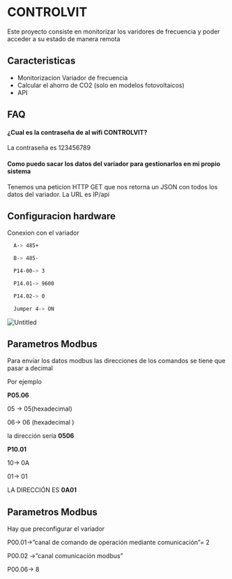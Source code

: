 
# CONTROLVIT

Este proyecto consiste en monitorizar los varidores de frecuencia y poder acceder a su estado de manera remota


## Caracteristicas

- Monitorizacion Variador de frecuencia
- Calcular el ahorro de CO2 (solo en modelos fotovoltaicos)
- API


## FAQ

#### ¿Cual es la contraseña de al wifi CONTROLVIT?

La contraseña es 123456789

#### Como puedo sacar los datos del variador para gestionarlos en mi propio sistema

Tenemos una peticion HTTP GET que nos retorna un JSON con todos los datos del variador. La URL es IP/api


## Configuracion hardware

Conexion con el variador
```bash
  A-> 485+
```
```bash
  B-> 485-
```
```bash
  P14-00-> 3
```
```bash
  P14.01-> 9600
```
```bash
  P14.02-> 0
```
```bash
  Jumper 4-> ON
```
![Untitled](https://github.com/agente47m/controlvit/assets/14801079/7a169059-c211-4540-a094-88e79c98f2a4)

## Parametros Modbus
Para enviar los datos modbus las direcciones de los comandos se tiene que pasar a decimal 

Por ejemplo 

**P05.06**

05 → 05(hexadecimal)

06→ 06 (hexadecimal )

la dirección sería **0506**

**P10.01**

10→ 0A

01→ 01 

LA DIRECCIÓN ES **0A01**

## Parametros Modbus

Hay que preconfigurar el variador

P00.01→”canal de comando de operación mediante comunicación”= 2

P00.02 →”canal comunicación modbus”

P00.06→ 8

